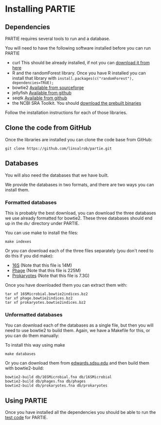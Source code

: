 # Installing PARTIE

## Dependencies

PARTIE requires several tools to run and a database.

You will need to have the following software installed before you can run PARTIE

- curl This should be already installed, if not you can [download it from here](https://curl.haxx.se/download.html)
- R and the randomForest library. Once you have R installed you can install that library with `install.packages(c("randomForest"), dependencies=TRUE);`
- bowtie2 [Available from sourceforge](https://sourceforge.net/projects/bowtie-bio/files/bowtie2/)
- jellyfish [Available from github](https://github.com/gmarcais/Jellyfish)
- seqtk [Available from github](https://github.com/lh3/seqtk)
- the NCBI SRA Toolkit. You should [download the prebuilt binaries](https://github.com/ncbi/sra-tools/wiki/Downloads)

Follow the installation instructions for each of those libraries.

## Clone the code from GitHub

Once the libraries are installed you can clone the code base from GitHub:

```
git clone https://github.com/linsalrob/partie.git
```


## Databases

You will also need the databases that we have built. 

We provide the databases in two formats, and there are two ways you can install them.

### Formatted databases

This is probably the best download, you can download the three databases we use already formatted for bowtie2. These three databases should end up in the `db/` directory under PARTIE.


You can use make to install the files:

```
make indexes
```

Or you can download each of the three files separately (you don't need to do this if you did make):


- [16S](https://edwards.sdsu.edu/PARTIE/16SMicrobial.bowtie2indices.bz2) (Note that this file is 14M)
- [Phage](http://edwards.sdsu.edu/PARTIE/phage.bowtie2indices.bz2) (Note that this file is 225M)
- [Prokaryotes](http://edwards.sdsu.edu/PARTIE/prokaryotes.bowtie2indices.bz2) (Note that this file is 7.3G)

Once you have downloaded them you can extract them with:

```
tar xf 16SMicrobial.bowtie2indices.bz2
tar xf phage.bowtie2indices.bz2
tar xf prokaryotes.bowtie2indices.bz2
```


### Unformatted databases

You can download each of the databases as a single file, but then you will need to use bowtie2 to build them. Again, we have a Makefile for this, or you can do them manually:


To install this way using make

```
make databases
```

Or you can download them from [edwards.sdsu.edu](http://edwards.sdsu.edu/~katelyn/partiedb.tar.gz) and then build them with bowtie2-build:

```
bowtie2-build db/16SMicrobial.fna db/16SMicrobial
bowtie2-build db/phages.fna db/phages
bowtie2-build db/prokaryotes.fna db/prokaryotes
```

## Using PARTIE

Once you have installed all the dependencies you should be able to run the [test code](TEST.md) for PARTIE.
